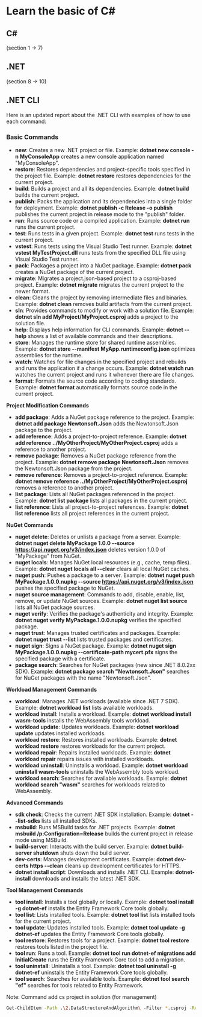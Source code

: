 # Learn the basic of C#

## C#

(section 1 -> 7)

## .NET 

(section 8 -> 10)

## .NET CLI


 Here is an updated report about the .NET CLI with examples of how to use each command:

### **Basic Commands**

- **new**: Creates a new .NET project or file.
Example: **dotnet new console -n MyConsoleApp** creates a new console application named "MyConsoleApp".
- **restore**: Restores dependencies and project-specific tools specified in the project file.
Example: **dotnet restore** restores dependencies for the current project.
- **build**: Builds a project and all its dependencies.
Example: **dotnet build** builds the current project.
- **publish**: Packs the application and its dependencies into a single folder for deployment.
Example: **dotnet publish -c Release -o publish** publishes the current project in release mode to the "publish" folder.
- **run**: Runs source code or a compiled application.
Example: **dotnet run** runs the current project.
- **test**: Runs tests in a given project.
Example: **dotnet test** runs tests in the current project.
- **vstest**: Runs tests using the Visual Studio Test runner.
Example: **dotnet vstest MyTestProject.dll** runs tests from the specified DLL file using Visual Studio Test runner.
- **pack**: Packages a project into a NuGet package.
Example: **dotnet pack** creates a NuGet package of the current project.
- **migrate**: Migrates a project.json-based project to a csproj-based project.
Example: **dotnet migrate** migrates the current project to the newer format.
- **clean**: Cleans the project by removing intermediate files and binaries.
Example: **dotnet clean** removes build artifacts from the current project.
- **sln**: Provides commands to modify or work with a solution file.
Example: **dotnet sln add MyProject/MyProject.csproj** adds a project to the solution file.
- **help**: Displays help information for CLI commands.
Example: **dotnet --help** shows a list of available commands and their descriptions.
- **store**: Manages the runtime store for shared runtime assemblies.
Example: **dotnet store --manifest MyApp.runtimeconfig.json** optimizes assemblies for the runtime.
- **watch**: Watches for file changes in the specified project and rebuilds and runs the application if a change occurs.
Example: **dotnet watch run** watches the current project and runs it whenever there are file changes.
- **format**: Formats the source code according to coding standards.
Example: **dotnet format** automatically formats source code in the current project.

**Project Modification Commands**

- **add package**: Adds a NuGet package reference to the project.
Example: **dotnet add package Newtonsoft.Json** adds the Newtonsoft.Json package to the project.
- **add reference**: Adds a project-to-project reference.
Example: **dotnet add reference ../MyOtherProject/MyOtherProject.csproj** adds a reference to another project.
- **remove package**: Removes a NuGet package reference from the project.
Example: **dotnet remove package Newtonsoft.Json** removes the Newtonsoft.Json package from the project.
- **remove reference**: Removes a project-to-project reference.
Example: **dotnet remove reference ../MyOtherProject/MyOtherProject.csproj** removes a reference to another project.
- **list package**: Lists all NuGet packages referenced in the project.
Example: **dotnet list package** lists all packages in the current project.
- **list reference**: Lists all project-to-project references.
Example: **dotnet list reference** lists all project references in the current project.

**NuGet Commands**

- **nuget delete**: Deletes or unlists a package from a server.
Example: **dotnet nuget delete MyPackage 1.0.0 --source <https://api.nuget.org/v3/index.json>** deletes version 1.0.0 of "MyPackage" from NuGet.
- **nuget locals**: Manages NuGet local resources (e.g., cache, temp files).
Example: **dotnet nuget locals all --clear** clears all local NuGet caches.
- **nuget push**: Pushes a package to a server.
Example: **dotnet nuget push MyPackage.1.0.0.nupkg --source <https://api.nuget.org/v3/index.json>** pushes the specified package to NuGet.
- **nuget source management**: Commands to add, disable, enable, list, remove, or update NuGet sources.
Example: **dotnet nuget list source** lists all NuGet package sources.
- **nuget verify**: Verifies the package's authenticity and integrity.
Example: **dotnet nuget verify MyPackage.1.0.0.nupkg** verifies the specified package.
- **nuget trust**: Manages trusted certificates and packages.
Example: **dotnet nuget trust --list** lists trusted packages and certificates.
- **nuget sign**: Signs a NuGet package.
Example: **dotnet nuget sign MyPackage.1.0.0.nupkg --certificate-path mycert.pfx** signs the specified package with a certificate.
- **package search**: Searches for NuGet packages (new since .NET 8.0.2xx SDK).
Example: **dotnet package search "Newtonsoft.Json"** searches for NuGet packages with the name "Newtonsoft.Json".

**Workload Management Commands**

- **workload**: Manages .NET workloads (available since .NET 7 SDK).
Example: **dotnet workload list** lists available workloads.
- **workload install**: Installs a workload.
Example: **dotnet workload install wasm-tools** installs the WebAssembly tools workload.
- **workload update**: Updates workloads.
Example: **dotnet workload update** updates installed workloads.
- **workload restore**: Restores installed workloads.
Example: **dotnet workload restore** restores workloads for the current project.
- **workload repair**: Repairs installed workloads.
Example: **dotnet workload repair** repairs issues with installed workloads.
- **workload uninstall**: Uninstalls a workload.
Example: **dotnet workload uninstall wasm-tools** uninstalls the WebAssembly tools workload.
- **workload search**: Searches for available workloads.
Example: **dotnet workload search "wasm"** searches for workloads related to WebAssembly.

**Advanced Commands**

- **sdk check**: Checks the current .NET SDK installation.
Example: **dotnet --list-sdks** lists all installed SDKs.
- **msbuild**: Runs MSBuild tasks for .NET projects.
Example: **dotnet msbuild /p:Configuration=Release** builds the current project in release mode using MSBuild.
- **build-server**: Interacts with the build server.
Example: **dotnet build-server shutdown** shuts down the build server.
- **dev-certs**: Manages development certificates.
Example: **dotnet dev-certs https --clean** cleans up development certificates for HTTPS.
- **dotnet install script**: Downloads and installs .NET CLI.
Example: **dotnet-install** downloads and installs the latest .NET SDK.

**Tool Management Commands**

- **tool install**: Installs a tool globally or locally.
Example: **dotnet tool install -g dotnet-ef** installs the Entity Framework Core tools globally.
- **tool list**: Lists installed tools.
Example: **dotnet tool list** lists installed tools for the current project.
- **tool update**: Updates installed tools.
Example: **dotnet tool update -g dotnet-ef** updates the Entity Framework Core tools globally.
- **tool restore**: Restores tools for a project.
Example: **dotnet tool restore** restores tools listed in the project file.
- **tool run**: Runs a tool.
Example: **dotnet tool run dotnet-ef migrations add InitialCreate** runs the Entity Framework Core tool to add a migration.
- **tool uninstall**: Uninstalls a tool.
Example: **dotnet tool uninstall -g dotnet-ef** uninstalls the Entity Framework Core tools globally.
- **tool search**: Searches for available tools.
Example: **dotnet tool search "ef"** searches for tools related to Entity Framework.

Note: Command add cs project in solution (for management)

```bash
Get-ChildItem -Path .\2.DataStructureAndAlgorithm\ -Filter *.csproj -Recurse | ForEach-Object { dotnet sln add $_.FullName }
```
